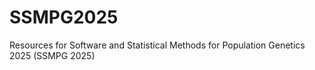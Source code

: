 # SSMPG2025
Resources for Software and Statistical Methods for Population Genetics 2025 (SSMPG 2025) 
